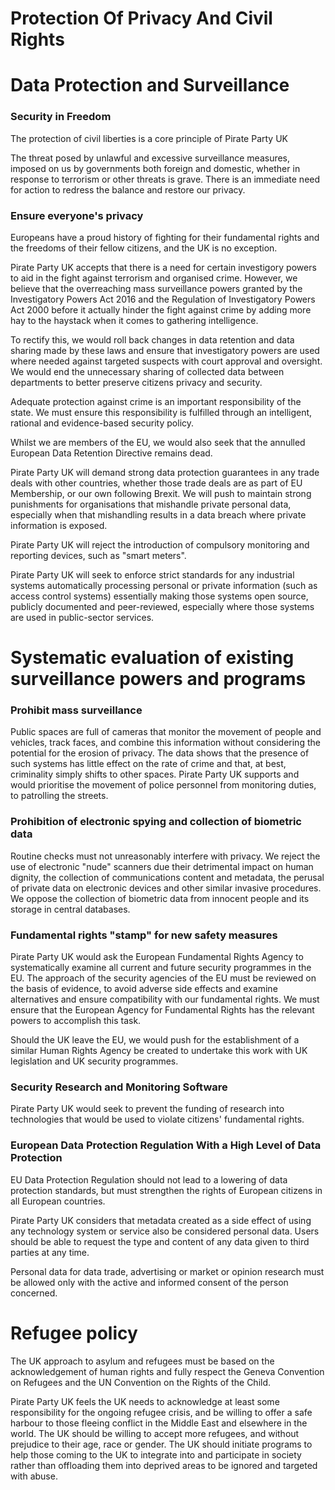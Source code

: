 Protection Of Privacy And Civil Rights
======================================

# Data Protection and Surveillance
### Security in Freedom
The protection of civil liberties is a core principle of Pirate Party UK

The threat posed by unlawful and excessive surveillance measures,
imposed on us by governments both foreign and domestic, whether in
response to terrorism or other threats is grave. There is an immediate
need for action to redress the balance and restore our privacy.

### Ensure everyone's privacy
Europeans have a proud history of fighting for their fundamental rights
and the freedoms of their fellow citizens, and the UK is no exception.

Pirate Party UK accepts that there is a need for certain investigory powers to
aid in the fight against terrorism and organised crime. However, we believe that
the overreaching mass surveillance powers granted by the Investigatory Powers
Act 2016 and the Regulation of Investigatory Powers Act 2000 before it actually
hinder the fight against crime by adding more hay to the haystack when it comes
to gathering intelligence.

To rectify this, we would roll back changes in data retention and data sharing
made by these laws and ensure that investigatory powers are used where needed
against targeted suspects with court approval and oversight. We would end the
unnecessary sharing of collected data between departments to better preserve
citizens privacy and security.

Adequate protection against crime is an important responsibility of the
state. We must ensure this responsibility is fulfilled through an
intelligent, rational and evidence-based security policy.

Whilst we are members of the EU, we would also seek that the annulled 
European Data Retention Directive remains dead.

Pirate Party UK will demand strong data protection guarantees in any trade deals
with other countries, whether those trade deals are as part of EU Membership, or
our own following Brexit. We will push to maintain strong punishments for 
organisations that mishandle private personal data, especially when that 
mishandling results in a data breach where private information is exposed.

Pirate Party UK will reject the introduction of compulsory monitoring and 
reporting devices, such as "smart meters".

Pirate Party UK will seek to enforce strict standards for any industrial systems
automatically processing personal or private information (such as access
control systems) essentially making those systems open source, publicly
documented and peer-reviewed, especially where those systems are used in
public-sector services.

# Systematic evaluation of existing surveillance powers and programs
### Prohibit mass surveillance
Public spaces are full of cameras that monitor the movement of people
and vehicles, track faces, and combine this information without
considering the potential for the erosion of privacy. The data shows
that the presence of such systems has little effect on the rate of crime
and that, at best, criminality simply shifts to other spaces. Pirate Party UK
supports and would prioritise the movement of police personnel from
monitoring duties, to patrolling the streets.

### Prohibition of electronic spying and collection of biometric data
Routine checks must not unreasonably interfere with privacy. We reject
the use of electronic "nude" scanners due their detrimental impact on
human dignity, the collection of communications content and metadata,
the perusal of private data on electronic devices and other similar
invasive procedures. We oppose the collection of biometric data from
innocent people and its storage in central databases.

### Fundamental rights "stamp" for new safety measures
Pirate Party UK would ask the European Fundamental Rights Agency to 
systematically examine all current and future security programmes in the EU. The
approach of the security agencies of the EU must be reviewed on the
basis of evidence, to avoid adverse side effects and examine
alternatives and ensure compatibility with our fundamental rights. We
must ensure that the European Agency for Fundamental Rights has the
relevant powers to accomplish this task.

Should the UK leave the EU, we would push for the establishment of a similar
Human Rights Agency be created to undertake this work with UK legislation and
UK security programmes.

### Security Research and Monitoring Software
Pirate Party UK would seek to prevent the funding of research into technologies
that would be used to violate citizens' fundamental rights.

### European Data Protection Regulation With a High Level of Data Protection
EU Data Protection Regulation should not lead to a lowering
of data protection standards, but must strengthen the rights of European
citizens in all European countries.

Pirate Party UK considers that metadata created as a side effect of using any
technology system or service also be considered personal data. Users should be 
able to request the type and content of any data given to third parties at any 
time.

Personal data for data trade, advertising or market or opinion research must be 
allowed only with the active and informed consent of the person concerned.

# Refugee policy
The UK approach to asylum and refugees must be based on the
acknowledgement of human rights and fully respect the Geneva Convention
on Refugees and the UN Convention on the Rights of the Child.

Pirate Party UK feels the UK needs to acknowledge at least some responsibility
for the ongoing refugee crisis, and be willing to offer a safe harbour to those
fleeing conflict in the Middle East and elsewhere in the world. The UK should be
willing to accept more refugees, and without prejudice to their age, race or
gender. The UK should initiate programs to help those coming to the UK to
integrate into and participate in society rather than offloading them into
deprived areas to be ignored and targeted with abuse.
